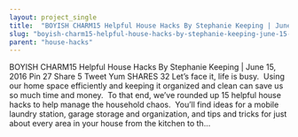 ```yaml
---
layout: project_single
title:  "BOYISH CHARM15 Helpful House Hacks By Stephanie Keeping | June 15, 2016 Pin 27 Share 5 Tweet Yum SHARES 32  Let’s face it, life is busy.  Using our home space efficiently and keeping it organized and clean can save us so much time and money.  "
slug: "boyish-charm15-helpful-house-hacks-by-stephanie-keeping-june-15-2016-pin-27-share-5-tweet-yum-shares-32-let"
parent: "house-hacks"
---
```

BOYISH CHARM15 Helpful House Hacks By Stephanie Keeping | June 15, 2016 Pin 27 Share 5 Tweet Yum SHARES 32  Let’s face it, life is busy.  Using our home space efficiently and keeping it organized and clean can save us so much time and money.  To that end, we’ve rounded up 15 helpful house hacks to help manage the household chaos.  You’ll find ideas for a mobile laundry station, garage storage and organization, and tips and tricks for just about every area in your house from the kitchen to th...